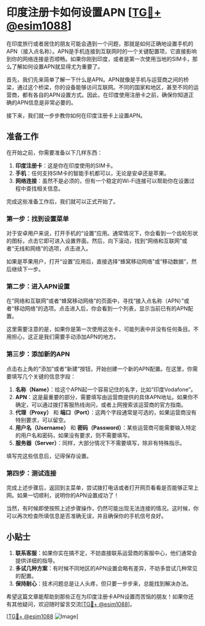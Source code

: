 # 印度注册卡如何设置APN [[TG💪+ @esim1088](https://t.me/s/esim1088)]

在印度旅行或者居住的朋友可能会遇到一个问题，那就是如何正确地设置手机的APN（接入点名称）。APN是手机连接到互联网时的一个关键配置项，它直接影响到你的网络连接是否顺畅。如果你刚到印度，或者是第一次使用当地的SIM卡，那么了解如何设置APN就显得尤为重要了。

首先，我们先来简单了解一下什么是APN。APN就像是手机与运营商之间的桥梁，通过这个桥梁，你的设备能够访问互联网。不同的国家和地区，甚至不同的运营商，都有各自的APN设置方式。因此，在印度使用注册卡之前，确保你知道正确的APN信息是非常必要的。

接下来，我们就一步步教你如何在印度注册卡上设置APN。

## 准备工作

在开始之前，你需要准备以下几样东西：

1. **印度注册卡**：这是你在印度使用的SIM卡。
2. **手机**：任何支持SIM卡的智能手机都可以，无论是安卓还是苹果。
3. **网络连接**：虽然不是必须的，但有一个稳定的Wi-Fi连接可以帮助你在设置过程中查找相关信息。

完成这些准备工作后，我们就可以正式开始了。

### 第一步：找到设置菜单

对于安卓用户来说，打开手机的“设置”应用。通常情况下，你会看到一个齿轮形状的图标，点击它即可进入设置界面。然后，向下滚动，找到“网络和互联网”或者“无线和网络”的选项，点击进入。

如果是苹果用户，打开“设置”应用后，直接选择“蜂窝移动网络”或“移动数据”，然后继续下一步。

### 第二步：进入APN设置

在“网络和互联网”或者“蜂窝移动网络”的页面中，寻找“接入点名称（APN）”或者“移动网络”的选项。点击进入后，你会看到一个列表，显示当前已有的APN配置。

这里需要注意的是，如果你是第一次使用这张卡，可能列表中并没有任何条目。不用担心，这正是我们需要手动添加APN的地方。

### 第三步：添加新的APN

点击右上角的“添加”或者“新建”按钮，开始创建一个新的APN配置。在这里，你需要填写几个关键的信息字段：

1. **名称（Name）**：给这个APN起一个容易记住的名字，比如“印度Vodafone”。
2. **APN**：这是最重要的部分，需要填写由运营商提供的具体APN地址。如果你不确定，可以通过拨打客服热线询问，或者上网搜索该运营商的官方指南。
3. **代理（Proxy）** 和 **端口（Port）**：这两个字段通常是可选的，如果运营商没有特别要求，可以留空。
4. **用户名（Username）** 和 **密码（Password）**：某些运营商可能需要输入特定的用户名和密码，如果没有要求，则不需要填写。
5. **服务器（Server）**：同样，大部分情况下不需要填写，除非有特殊指示。

填写完这些信息后，记得保存设置。

### 第四步：测试连接

完成上述步骤后，返回到主菜单，尝试拨打电话或者打开网页看看是否能够正常上网。如果一切顺利，说明你的APN设置成功了！

当然，有时候即使按照上述步骤操作，仍然可能出现无法连接的情况。这时候，你可以再次检查所填信息是否准确无误，并且确保你的手机信号良好。

## 小贴士

1. **联系客服**：如果你实在搞不定，不妨直接联系运营商的客服中心，他们通常会提供详细的指导。
2. **多试几种方案**：有时候不同地区的APN设置会略有差异，不妨多尝试几种常见的配置。
3. **保持耐心**：技术问题总是让人头疼，但只要一步步来，总能找到解决办法。

希望这篇文章能帮助到那些正在为印度注册卡APN设置而苦恼的朋友！如果你还有其他疑问，欢迎随时留言交流[[TG💪+ @esim1088](https://t.me/s/esim1088)]。

[[TG💪+ @esim1088](https://t.me/s/esim1088) ![Image](https://i.postimg.cc/4NQfJmqS/Snipaste-2025-05-13-00-14-12.png)]